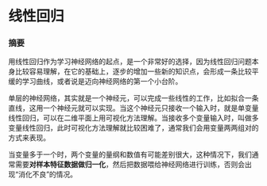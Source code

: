 # 线性回归

### 摘要

用线性回归作为学习神经网络的起点，是一个非常好的选择，因为线性回归问题本身比较容易理解，在它的基础上，逐步的增加一些新的知识点，会形成一条比较平缓的学习曲线，或者说是迈向神经网络的第一个小台阶。

单层的神经网络，其实就是一个神经元，可以完成一些线性的工作，比如拟合一条直线，这用一个神经元就可以实现。当这个神经元只接收一个输入时，就是单变量线性回归，可以在二维平面上用可视化方法理解。当接收多个变量输入时，叫做多变量线性回归，此时可视化方法理解就比较困难了，通常我们会用变量两两组对的方式来表现。

当变量多于一个时，两个变量的量纲和数值有可能差别很大，这种情况下，我们通常需要**对样本特征数据做归一化**，然后把数据喂给神经网络进行训练，否则会出现“消化不良”的情况。

